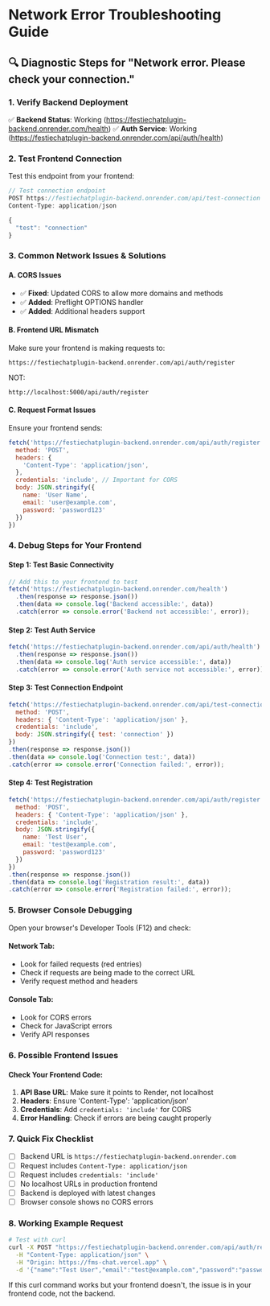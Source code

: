 # Network Error Troubleshooting Guide

## 🔍 **Diagnostic Steps for "Network error. Please check your connection."**

### **1. Verify Backend Deployment**
✅ **Backend Status**: Working (https://festiechatplugin-backend.onrender.com/health)
✅ **Auth Service**: Working (https://festiechatplugin-backend.onrender.com/api/auth/health)

### **2. Test Frontend Connection**
Test this endpoint from your frontend:
```javascript
// Test connection endpoint
POST https://festiechatplugin-backend.onrender.com/api/test-connection
Content-Type: application/json

{
  "test": "connection"
}
```

### **3. Common Network Issues & Solutions**

#### **A. CORS Issues**
- ✅ **Fixed**: Updated CORS to allow more domains and methods
- ✅ **Added**: Preflight OPTIONS handler
- ✅ **Added**: Additional headers support

#### **B. Frontend URL Mismatch**
Make sure your frontend is making requests to:
```
https://festiechatplugin-backend.onrender.com/api/auth/register
```
NOT:
```
http://localhost:5000/api/auth/register
```

#### **C. Request Format Issues**
Ensure your frontend sends:
```javascript
fetch('https://festiechatplugin-backend.onrender.com/api/auth/register', {
  method: 'POST',
  headers: {
    'Content-Type': 'application/json',
  },
  credentials: 'include', // Important for CORS
  body: JSON.stringify({
    name: 'User Name',
    email: 'user@example.com',
    password: 'password123'
  })
})
```

### **4. Debug Steps for Your Frontend**

#### **Step 1: Test Basic Connectivity**
```javascript
// Add this to your frontend to test
fetch('https://festiechatplugin-backend.onrender.com/health')
  .then(response => response.json())
  .then(data => console.log('Backend accessible:', data))
  .catch(error => console.error('Backend not accessible:', error));
```

#### **Step 2: Test Auth Service**
```javascript
fetch('https://festiechatplugin-backend.onrender.com/api/auth/health')
  .then(response => response.json())
  .then(data => console.log('Auth service accessible:', data))
  .catch(error => console.error('Auth service not accessible:', error));
```

#### **Step 3: Test Connection Endpoint**
```javascript
fetch('https://festiechatplugin-backend.onrender.com/api/test-connection', {
  method: 'POST',
  headers: { 'Content-Type': 'application/json' },
  credentials: 'include',
  body: JSON.stringify({ test: 'connection' })
})
.then(response => response.json())
.then(data => console.log('Connection test:', data))
.catch(error => console.error('Connection failed:', error));
```

#### **Step 4: Test Registration**
```javascript
fetch('https://festiechatplugin-backend.onrender.com/api/auth/register', {
  method: 'POST',
  headers: { 'Content-Type': 'application/json' },
  credentials: 'include',
  body: JSON.stringify({
    name: 'Test User',
    email: 'test@example.com',
    password: 'password123'
  })
})
.then(response => response.json())
.then(data => console.log('Registration result:', data))
.catch(error => console.error('Registration failed:', error));
```

### **5. Browser Console Debugging**

Open your browser's Developer Tools (F12) and check:

#### **Network Tab:**
- Look for failed requests (red entries)
- Check if requests are being made to the correct URL
- Verify request method and headers

#### **Console Tab:**
- Look for CORS errors
- Check for JavaScript errors
- Verify API responses

### **6. Possible Frontend Issues**

#### **Check Your Frontend Code:**
1. **API Base URL**: Make sure it points to Render, not localhost
2. **Headers**: Ensure 'Content-Type': 'application/json'
3. **Credentials**: Add `credentials: 'include'` for CORS
4. **Error Handling**: Check if errors are being caught properly

### **7. Quick Fix Checklist**

- [ ] Backend URL is `https://festiechatplugin-backend.onrender.com`
- [ ] Request includes `Content-Type: application/json`
- [ ] Request includes `credentials: 'include'`
- [ ] No localhost URLs in production frontend
- [ ] Backend is deployed with latest changes
- [ ] Browser console shows no CORS errors

### **8. Working Example Request**

```bash
# Test with curl
curl -X POST "https://festiechatplugin-backend.onrender.com/api/auth/register" \
  -H "Content-Type: application/json" \
  -H "Origin: https://fms-chat.vercel.app" \
  -d '{"name":"Test User","email":"test@example.com","password":"password123"}'
```

If this curl command works but your frontend doesn't, the issue is in your frontend code, not the backend.